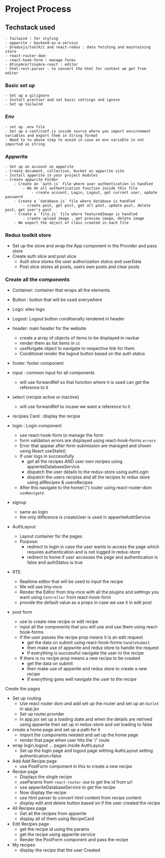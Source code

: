 # Project Process

## Techstack used

    - Tailwind : for styling
    - appwrite : backend-as-a-service
    - @reduxjs/toolkit and react-redux : data fetching and maintaining store
    - react-router-dom:
    - react-hook-form : manage forms
    - @tinymce/tinymce-react : editor
    - html-rect-parser : to convert the html for content we get from editor

### Basic set up

    - Set up a gitignore
    - Install prettier and set basic settings and ignore
    - Set up tailwind

### Env

    - set up .env file
    - Set up a conf/conf.js inside source where you import environment variables and export them in String format
    - Need to to above step to avoid in case an env variable in not imported as string

### Appwrite

    - Set up an account on appwrite
    - Create document, collection, bucket on appwrite site
    - Install appwrite in your project modules
    - Create appwrite Folder
        - Create an `auth.js` file where user authentication is handled
            - We do all authentication function inside this file
                - create account, Login, Logout, get current user, update password
        - Create a `database.js` file where database is handled
            - create post, get post, get all post, update post, delete post, get user's post
        - Create a `file.js` file where featuredImage is handled
            - create upload image , get preview image, delete image
        - We export the object of class created in each file

### Redux toolkit store

- Set up the store and wrap the App component in the Provider and pass store
- Create auth slice and post slice
  - Auth slice stores the user authorization status and userData
  - Post slice stores all posts, users own posts and clear posts

### Create all the components

- Container: container that wraps all the elements

- Button : button that will be used everywhere

- Logo: sites logo

- Logout: Logout button conditianally rendered in header

- header: main header for the website

  - create a array of objects of items to be displayed in navbar
  - render them as list items in `ul`
  - useNvigate object to navigate to respective link for them
  - Conditional render the logout button based on the auth status

- footer: footer component

- input : common input for all components

  - will use forwardRef so that function where it is used can get the reference to it

- select {recipie active or inactive}
  - will use forwardRef to incase we want a reference to it
- recipies Card : display the recipie

- login : Login component

  - use react-hook-form to manage the form
  - form vaildation errors are displayed using react-hook-forms `errors`
  - Error that appear after form submission are managed and shown using React useState()
  - If user logs in successfully
    - get all the recipes AND user own recipes using appwriteDatabaseService
    - dispatch the user details to the redux-store using authLogin
    - dispatch the users recipies and all the recipes to redux store using allRecipes & usersRecipes
  - After this navigate to the home('/') router using react-router-dom `useNavigate`

- signup

  - same as login
  - the only difference is createUser is used in appwriteAuthService

- AuthLayout

  - Layout container for the pages
  - Purpose:
    - redirect to login in case the user wants to access the page which requires authentication and is not logged in redux-store
    - redirect to home if user accesses the page and authentication is false and authStatus is true

- RTE
  - Realtime editor that will be used to input the recipe
  - We will use tiny-mce
  - Render the Editor from tiny-mce with all the plugins and settings you want using `Controller` from react-hook-form
  - provide the default value as a props in case we use it in edit post
- post form
  - use to create new recipe or edit recipe
  - input all the components that you will use and use them using react-hook-forms
  - if the user passes the recipe prop means it is an edit request
    - get the data on submit using react-hook-forms `handleSubmit`
    - then make use of appwrite and redux store to handle the request
    - If everything is successful navigate the user to the recipe
  - If there is no recipe prop means a new recipe to be created
    - get the data on submit
    - then make use of appwrite and redux store to create a new recipe
    - If everything goes well navigate the user to the recipe

Create the pages

- Set up routing
  - Use react router dom and add set up the router and set up an `Outlet` in app.jsx
  - Set up router.provider
  - In app.jsx set up a loading state and when the details are retrived using appwrite then set up in redux-store and set loading to false
- create a home page and set up a path for it
  - import the components needed and set up the home page
  - render that page when user hits the '/' route
- wrap login,logout ... pages inside AuthLayout
  - Set up the login page and logout page withing AuthLayout setting authentication=false
- Add Add Recipe page
  - use PostForm component in this to create a new recipe
- Recipe page
  - Displays the single recipe
  - useParams from `react-router-dom` to get the id from url
  - use appwriteDatabaseService to get the recipe
  - Now display the recipe
  - use html parser to convert html content from recipe content
  - display edit and delete button based on if the user created the recipe
- All Recipes page
  - Get all the recipes from appwrite
  - display all of them using RecipeCard
- Edit Recipes page
  - get the recipe id using the params
  - get the recipe using appwrite service
  - Render the PostForm component and pass the recipe
- My recipes
  - display the recipe that the user Created
